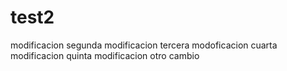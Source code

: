 # test2
modificacion
segunda modificacion
tercera modoficacion
cuarta modificacion 
quinta modificacion
otro cambio 
